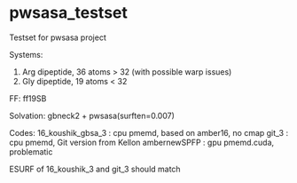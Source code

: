 # pwsasa_testset

Testset for pwsasa project

Systems:
1. Arg dipeptide, 36 atoms > 32 (with possible warp issues)
2. Gly dipeptide, 19 atoms < 32

FF:
 ff19SB

Solvation:
 gbneck2 + pwsasa(surften=0.007)

Codes:
 16_koushik_gbsa_3 : cpu pmemd, based on amber16, no cmap
 git_3             : cpu pmemd, Git version from Kellon
 ambernewSPFP      : gpu pmemd.cuda, problematic

ESURF of 16_koushik_3 and git_3 should match
